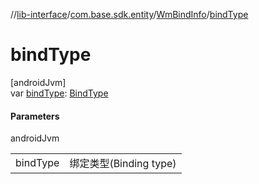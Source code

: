 //[lib-interface](../../../index.md)/[com.base.sdk.entity](../index.md)/[WmBindInfo](index.md)/[bindType](bind-type.md)

# bindType

[androidJvm]\
var [bindType](bind-type.md): [BindType](../-bind-type/index.md)

#### Parameters

androidJvm

| | |
|---|---|
| bindType | 绑定类型(Binding type) |
